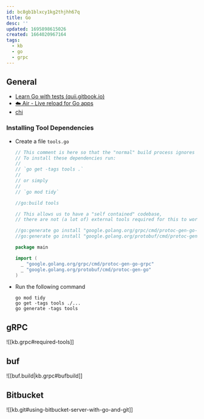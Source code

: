 ```yaml
---
id: bc8gb1blxcy1kg2thjhh67q
title: Go
desc: ''
updated: 1695898615026
created: 1664020967164
tags:
  - kb
  - go
  - grpc
---
```



## General

* [Learn Go with tests (quii.gitbook.io)](https://quii.gitbook.io/learn-go-with-tests/go-fundamentals/structs-methods-and-interfaces)
* [☁️ Air - Live reload for Go apps](https://github.com/cosmtrek/air)
* [chi](https://go-chi.io/)

### Installing Tool Dependencies

* Create a file `tools.go`

  ```go
  // This comment is here so that the "normal" build process ignores it.
  // To install these dependencies run:
  //
  // `go get -tags tools .`
  //
  // or simply
  //
  // `go mod tidy`

  //go:build tools

  // This allows us to have a "self contained" codebase,
  // there are not (a lot of) external tools required for this to work.

  //go:generate go install "google.golang.org/grpc/cmd/protoc-gen-go-grpc@latest"
  //go:generate go install "google.golang.org/protobuf/cmd/protoc-gen-go@latest"

  package main

  import (
    _ "google.golang.org/grpc/cmd/protoc-gen-go-grpc"
    _ "google.golang.org/protobuf/cmd/protoc-gen-go"
  )
  ```

* Run the following command

  ```text
  go mod tidy
  go get -tags tools ./...
  go generate -tags tools
  ```

## gRPC

![[kb.grpc#required-tools]]

## buf

![[buf.build|kb.grpc#bufbuild]]

## Bitbucket

![[kb.git#using-bitbucket-server-with-go-and-git]]
